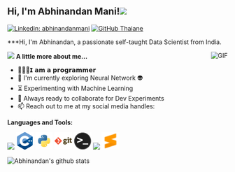 
<h2> Hi, I'm Abhinandan Mani!<img src="https://media.giphy.com/media/Wj7lNjMNDxSmc/giphy.gif" width="50"></h2>

[![Linkedin: abhinandanmani](https://img.shields.io/badge/-abhinandanmani-blue?style=flat-square&logo=Linkedin&logoColor=white&link=https://www.linkedin.com/in/abhinandanmani/)](https://www.linkedin.com/in/abhinandanmani/)
[![GitHub Thaiane](https://img.shields.io/github/followers/craggi?label=follow&style=social)](https://github.com/craggi)

***Hi, I'm Abhinandan, a passionate self-taught Data Scientist from India.



<img align="right" alt="GIF" src="https://media.giphy.com/media/836HiJc7pgzy8iNXCn/giphy.gif"/>

<img src="https://media.giphy.com/media/VgCDAzcKvsR6OM0uWg/giphy.gif" width="50"> **A little more about me...**

-  👨🏽‍💻𝗜 𝗮𝗺 𝗮 𝗽𝗿𝗼𝗴𝗿𝗮𝗺𝗺𝗲𝗿
- :telescope: I'm currently exploring Neural Network :alien:
- :hourglass_flowing_sand: Experimenting with Machine Learning
- :microscope: Always ready to collaborate for Dev Experiments
- :mailbox: Reach out to me at my social media handles: <br>

**Languages and Tools:**  

<code><img height="40" src="https://raw.githubusercontent.com/SublimeText/AFileIcon/master/icons/svg/file_type_docker.svg"></code>
<code><img height="40" src="https://raw.githubusercontent.com/github/explore/80688e429a7d4ef2fca1e82350fe8e3517d3494d/topics/cpp/cpp.png"></code>
<code><img height="40" src="https://raw.githubusercontent.com/github/explore/80688e429a7d4ef2fca1e82350fe8e3517d3494d/topics/python/python.png"></code>
<code><img height="40" src="https://raw.githubusercontent.com/github/explore/80688e429a7d4ef2fca1e82350fe8e3517d3494d/topics/git/git.png"></code>
<code><img height="40" src="https://raw.githubusercontent.com/github/explore/80688e429a7d4ef2fca1e82350fe8e3517d3494d/topics/terminal/terminal.png"></code>
<code><img height="40" src="https://raw.githubusercontent.com/SublimeText/AFileIcon/master/icons/svg/file_type_powerpoint.svg"></code>
<code><img height="40" src="https://raw.githubusercontent.com/SublimeText/AFileIcon/master/icons/svg/file_type_sublime.svg"></code>


![Abhinandan's github stats](https://github-readme-stats.vercel.app/api?username=craggi&show_icons=true&hide_border=true)
